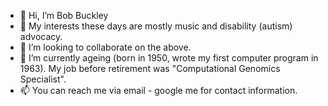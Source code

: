 - 👋 Hi, I’m Bob Buckley
- 👀 My interests these days are mostly music and disability (autism) advocacy.
- 💞️ I’m looking to collaborate on the above.
- 🌱 I’m currently ageing (born in 1950, wrote my first computer program in 1963). My job before retirement was "Computational Genomics Specialist".
- 📫 You can reach me via email - google me for contact information.

<!---
bbuckl3y/bbuckl3y is a ✨ special ✨ repository because its `README.md` (this file) appears on your GitHub profile.
You can click the Preview link to take a look at your changes.
--->
